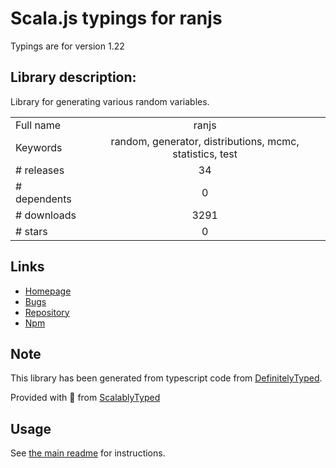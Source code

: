 
# Scala.js typings for ranjs

Typings are for version 1.22

## Library description:
Library for generating various random variables.

|                    |                 |
| ------------------ | :-------------: |
| Full name          | ranjs |
| Keywords           | random, generator, distributions, mcmc, statistics, test |
| # releases         | 34 |
| # dependents       | 0 |
| # downloads        | 3291 |
| # stars            | 0 |

## Links
- [Homepage](https://synesenom.github.io/ran/)
- [Bugs](https://github.com/synesenom/ran/issues)
- [Repository](https://github.com/synesenom/ran)
- [Npm](https://www.npmjs.com/package/ranjs)
    


## Note
This library has been generated from typescript code from [DefinitelyTyped](https://definitelytyped.org).

Provided with :purple_heart: from [ScalablyTyped](https://github.com/oyvindberg/ScalablyTyped)

## Usage
See [the main readme](../../readme.md) for instructions.


